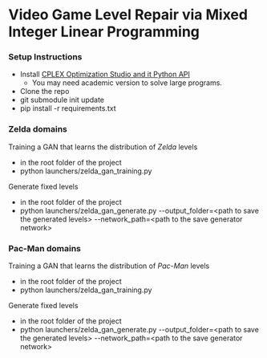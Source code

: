 # Video Game Level Repair via Mixed Integer Linear Programming

### Setup Instructions
- Install [CPLEX Optimization Studio and it Python API](https://developer.ibm.com/docloud/blog/2019/07/04/cplex-optimization-studio-for-students-and-academics/)
    - You may need academic version to solve large programs. 
- Clone the repo
- git submodule init update
- pip install -r requirements.txt

### Zelda domains
Training a GAN that learns the distribution of *Zelda* levels
- in the root folder of the project
- python launchers/zelda_gan_training.py

Generate fixed levels
- in the root folder of the project
- python launchers/zelda_gan_generate.py --output_folder=\<path to save the generated levels\> --network_path=\<path to the save generator network\>

### Pac-Man domains
Training a GAN that learns the distribution of *Pac-Man* levels
- in the root folder of the project
- python launchers/zelda_gan_training.py

Generate fixed levels
- in the root folder of the project
- python launchers/zelda_gan_generate.py --output_folder=\<path to save the generated levels\> --network_path=\<path to the save generator network\>

